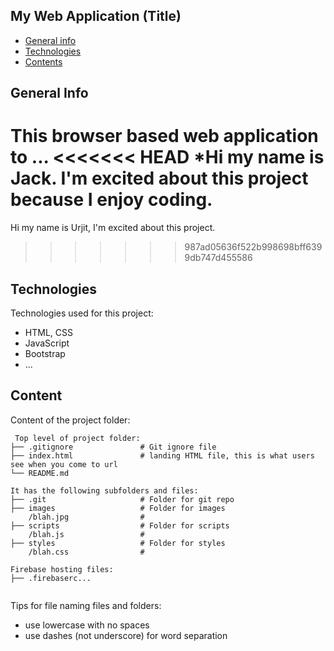 ## My Web Application (Title)

* [General info](#general-info)
* [Technologies](#technologies)
* [Contents](#content)

## General Info
This browser based web application to ...
<<<<<<< HEAD
*Hi my name is Jack. I'm excited about this project because I enjoy coding.
=======
Hi my name is Urjit, I'm excited about this project.
	
>>>>>>> 987ad05636f522b998698bff6399db747d455586
## Technologies
Technologies used for this project:
* HTML, CSS
* JavaScript
* Bootstrap 
* ...
	
## Content
Content of the project folder:

```
 Top level of project folder: 
├── .gitignore               # Git ignore file
├── index.html               # landing HTML file, this is what users see when you come to url
└── README.md

It has the following subfolders and files:
├── .git                     # Folder for git repo
├── images                   # Folder for images
    /blah.jpg                # 
├── scripts                  # Folder for scripts
    /blah.js                 # 
├── styles                   # Folder for styles
    /blah.css                # 

Firebase hosting files: 
├── .firebaserc...


```

Tips for file naming files and folders:
* use lowercase with no spaces
* use dashes (not underscore) for word separation

